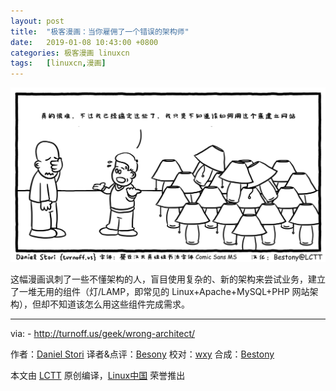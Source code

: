 ```yaml
---
layout: post
title:	"极客漫画：当你雇佣了一个错误的架构师"
date:	2019-01-08 10:43:00 +0800 
categories:	极客漫画 linuxcn 
tags:	[linuxcn,漫画]
---
```



![](/Asserts/Images/album/201901/08/104258rb8zuiu74ubghrzu.png)


这幅漫画讽刺了一些不懂架构的人，盲目使用复杂的、新的架构来尝试业务，建立了一堆无用的组件（灯/LAMP，即常见的 Linux+Apache+MySQL+PHP 网站架构），但却不知道该怎么用这些组件完成需求。




---


via: - <http://turnoff.us/geek/wrong-architect/>


作者：[Daniel Stori](http://turnoff.us/about/) 译者&点评：[Besony](https://github.com/bestony) 校对：[wxy](https://github.com/wxy) 合成：[Bestony](https://github.com/bestony)


本文由 [LCTT](https://github.com/LCTT/TranslateProject) 原创编译，[Linux中国](https://linux.cn/) 荣誉推出
